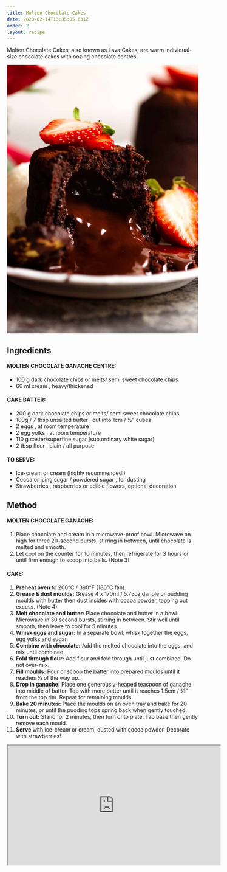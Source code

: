 ```yaml
---
title: Molten Chocolate Cakes
date: 2023-02-14T13:35:05.631Z
order: 2
layout: recipe
---
```

Molten Chocolate Cakes, also known as Lava Cakes, are warm individual-size chocolate cakes with oozing chocolate centres.

![](../uploads/chocolate-lava-cake_9.jpg)



## I﻿ngredients

#### MOLTEN CHOCOLATE GANACHE CENTRE:

* 100 g dark chocolate chips or melts/ semi sweet chocolate chips 
* 60 ml cream , heavy/thickened

#### CAKE BATTER:

* 200 g dark chocolate chips or melts/ semi sweet chocolate chips 
* 100g / 7 tbsp unsalted butter , cut into 1cm / ½" cubes
* 2 eggs , at room temperature
* 2 egg yolks , at room temperature
* 110 g caster/superfine sugar (sub ordinary white sugar)
* 2 tbsp flour , plain / all purpose

#### TO SERVE:

* Ice-cream or cream (highly recommended!)
* Cocoa or icing sugar / powdered sugar , for dusting
* Strawberries , raspberries or edible flowers, optional decoration



## Method

#### MOLTEN CHOCOLATE GANACHE:

1. Place chocolate and cream in a microwave-proof bowl. Microwave on high for three 20-second bursts, stirring in between, until chocolate is melted and smooth.
2. Let cool on the counter for 10 minutes, then refrigerate for 3 hours or until firm enough to scoop into balls. (Note 3)

#### CAKE:

1. **Preheat oven** to 200°C / 390°F (180°C fan).
2. **Grease & dust moulds:** Grease 4 x 170ml / 5.75oz dariole or pudding moulds with butter then dust insides with cocoa powder, tapping out excess. (Note 4)
3. **Melt chocolate and butter:** Place chocolate and butter in a bowl. Microwave in 30 second bursts, stirring in between. Stir well until smooth, then leave to cool for 5 minutes.
4. **Whisk eggs and sugar:** In a separate bowl, whisk together the eggs, egg yolks and sugar.
5. **Combine with chocolate:** Add the melted chocolate into the eggs, and mix until combined.
6. **Fold through flour:** Add flour and fold through until just combined. Do not over-mix.
7. **Fill moulds:** Pour or scoop the batter into prepared moulds until it reaches ⅓ of the way up.
8. **Drop in ganache:** Place one generously-heaped teaspoon of ganache into middle of batter. Top with more batter until it reaches 1.5cm / ⅗" from the top rim. Repeat for remaining moulds.
9. **Bake 20 minutes:** Place the moulds on an oven tray and bake for 20 minutes, or until the pudding tops spring back when gently touched.
10. **Turn out:** Stand for 2 minutes, then turn onto plate. Tap base then gently remove each mould.
11. **Serve** with ice-cream or cream, dusted with cocoa powder. Decorate with strawberries!

<div class="video-box"><iframe width="560" height="315" src="https://www.youtube.com/embed/https://youtu.be/s5fQEm4jS3c?rel=0" allow="accelerometer; autoplay; encrypted-media; gyroscope; picture-in-picture" allowfullscreen></iframe></div>